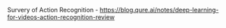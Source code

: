 Survery of Action Recognition - https://blog.qure.ai/notes/deep-learning-for-videos-action-recognition-review
